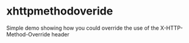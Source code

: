 # xhttpmethodoveride
Simple demo showing how you could override the use of the X-HTTP-Method-Override header
